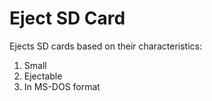 # Eject SD Card

Ejects SD cards based on their characteristics:

1. Small
1. Ejectable
1. In MS-DOS format
